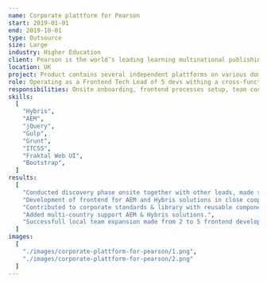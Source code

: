 ```yaml
---
name: Corporate plattform for Pearson
start: 2019-01-01
end: 2019-10-01
type: Outsource
size: Large
industry: Higher Education
client: Pearson is the world’s leading learning multinational publishing and education company, serving customers in nearly 200 countries with digital content, assessments, qualifications, and data. As of 2017, it is the largest education company, and it was once the largest book publisher in the world.
location: UK
project: Product contains several independent plattforms on various domains which needed to be optimized by extracting business logic into common solution providing single unified UX and coding standards. New plattform built with AEM & Hybris, plus Fraktal Web UI tool for development of reusable frontend components.
role: Operating as a Frontend Tech Lead of 5 devs withing a cross-functional team of 30+ people.
responsibilities: Onsite onboarding, frontend processes setup, team coordination, scope planning & estimation, team expansions (interviewing + onboarding), development of components following corporate stardards, supervision, cross code review.
skills:
  [
    "Hybris",
    "AEM",
    "jQuery",
    "Gulp",
    "Grunt",
    "ITCSS",
    "Fraktal Web UI",
    "Bootstrap",
  ]
results:
  [
    "Conducted discovery phase onsite together with other leads, made scope planning & estimation, detailed requirements analysis and learning product specification.",
    "Development of frontend for AEM and Hybris solutions in close cooperation with cross-functional team.",
    "Contributed to corporate standards & library with reusable components built on top of Fraktal Web UI.",
    "Added multi-country support AEM & Hybris solutions.",
    "Successfull local team expansion made from 2 to 5 frontend developers.",
  ]
images:
  [
    "./images/corporate-plattform-for-pearson/1.png",
    "./images/corporate-plattform-for-pearson/2.png"
  ]
---
```

